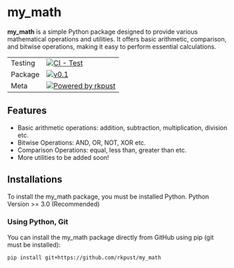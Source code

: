 # my_math
**my_math** is a simple Python package designed to provide various mathematical operations and utilities. It offers basic arithmetic, comparison, and bitwise operations, making it easy to perform essential calculations.
<br/>

| | |
| --- | --- |
| Testing | [![CI - Test](https://github.com/pandas-dev/pandas/actions/workflows/unit-tests.yml/badge.svg)](https://github.com/rkpust/my_math/blob/master/test.py)
| Package | [![v0.1](https://img.shields.io/badge/v-0.1-orange.svg?style=flat&colorA=E1523D&colorB=007D8A)](https://github.com/rkpust/my_math)
| Meta | [![Powered by rkpust](https://img.shields.io/badge/powered%20by-rkpust-orange.svg?style=flat&colorA=E1523D&colorB=007D8A)](https://sites.google.com/view/rkpust) |


## Features
  - Basic arithmetic operations: addition, subtraction, multiplication, division etc.
  - Bitwise Operations: AND, OR, NOT, XOR etc.
  - Comparison Operations: equal, less than, greater than etc.
  - More utilities to be added soon!

## Installations
To install the my_math package, you must be installed Python. Python Version >= 3.0 (Recommended)

### Using Python, Git
You can install the my_math package directly from GitHub using pip (git must be installed):
  ```bash
  pip install git+https://github.com/rkpust/my_math
  ```
  